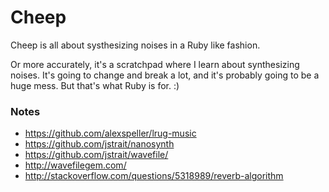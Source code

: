 # Cheep

Cheep is all about systhesizing noises in a Ruby like fashion.

Or more accurately, it's a scratchpad where I learn about synthesizing noises.
It's going to change and break a lot, and it's probably going to be a huge
mess. But that's what Ruby is for. :)

### Notes

* https://github.com/alexspeller/lrug-music
* https://github.com/jstrait/nanosynth
* https://github.com/jstrait/wavefile/
* http://wavefilegem.com/
* http://stackoverflow.com/questions/5318989/reverb-algorithm
